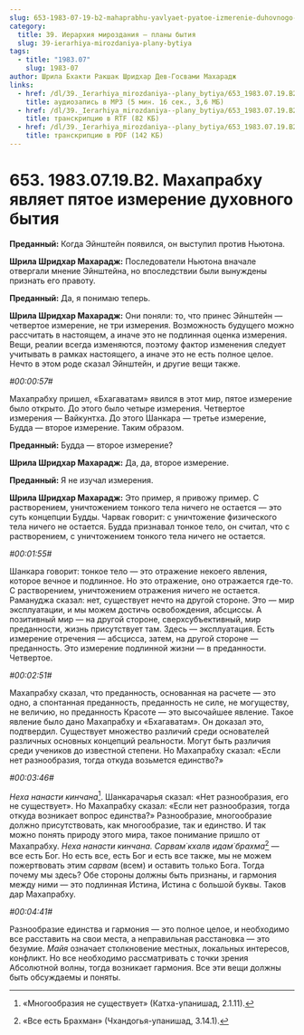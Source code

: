 ```yaml
---
slug: 653-1983-07-19-b2-mahaprabhu-yavlyaet-pyatoe-izmerenie-duhovnogo-bytiya
category:
  title: 39. Иерархия мироздания — планы бытия
  slug: 39-ierarhiya-mirozdaniya-plany-bytiya
tags:
  - title: "1983.07"
    slug: 1983-07
author: Шрила Бхакти Ракшак Шридхар Дев-Госвами Махарадж
links:
  - href: /dl/39._Ierarhiya_mirozdaniya--plany_bytiya/653_1983.07.19.B2_SridharMj_Mahaprabhu_yavlyayet_pyatoe_izmereniye_duhovnogo_bytiya.mp3
    title: аудиозапись в MP3 (5 мин. 16 сек., 3,6 МБ)
  - href: /dl/39._Ierarhiya_mirozdaniya--plany_bytiya/653_1983.07.19.B2_SridharMj_Mahaprabhu_yavlyayet_pyatoe_izmereniye_duhovnogo_bytiya.rtf
    title: транскрипцию в RTF (82 КБ)
  - href: /dl/39._Ierarhiya_mirozdaniya--plany_bytiya/653_1983.07.19.B2_SridharMj_Mahaprabhu_yavlyayet_pyatoe_izmereniye_duhovnogo_bytiya.pdf
    title: транскрипцию в PDF (142 КБ)
---
```


# 653. 1983.07.19.B2. Махапрабху являет пятое измерение духовного бытия

**Преданный:** Когда Эйнштейн появился, он выступил против Ньютона.

**Шрила Шридхар Махарадж:** Последователи Ньютона вначале отвергали мнение Эйнштейна, но впоследствии были вынуждены признать его правоту.

**Преданный:** Да, я понимаю теперь.

**Шрила Шридхар Махарадж:** Они поняли: то, что принес Эйнштейн — четвертое измерение, не три измерения. Возможность будущего можно рассчитать в настоящем, а иначе это не подлинная оценка измерения. Вещи, реалии всегда изменяются, поэтому фактор изменения следует учитывать в рамках настоящего, а иначе это не есть полное целое. Нечто в этом роде сказал Эйнштейн, и другие вещи также.

*#00:00:57#*

Махапрабху пришел, «Бхагаватам» явился в этот мир, пятое измерение было открыто. До этого было четыре измерения. Четвертое измерения — Вайкунтха. До этого Шанкара — третье измерение, Будда — второе измерение. Таким образом.

**Преданный:** Будда — второе измерение?

**Шрила Шридхар Махарадж:** Да, да, второе измерение.

**Преданный:** Я не изучал измерения.

**Шрила Шридхар Махарадж:** Это пример, я привожу пример. С растворением, уничтожением тонкого тела ничего не остается — это суть концепции Будды. Чарвак говорит: с уничтожение физического тела ничего не остается. Будда признавал тонкое тело, он считал, что с растворением, с уничтожением тонкого тела ничего не остается.

*#00:01:55#*

Шанкара говорит: тонкое тело — это отражение некоего явления, которое вечное и подлинное. Но это отражение, оно отражается где-то. С растворением, уничтожением отражения ничего не остается. Рамануджа сказал: нет, существует нечто на другой стороне. Это — мир эксплуатации, и мы можем достичь освобождения, абсциссы. А позитивный мир — на другой стороне, сверхсубъективный, мир преданности, жизнь присутствует там. Здесь — эксплуатация. Есть измерение отречения — абсцисса, затем, на другой стороне — преданность. Это измерение подлинной жизни — в преданности. Четвертое.

*#00:02:51#*

Махапрабху сказал, что преданность, основанная на расчете — это одно, а спонтанная преданность, преданность не силе, не могуществу, не величию, но преданность Красоте — это высочайшее явление. Такое явление было дано Махапрабху и «Бхагаватам». Он доказал это, подтвердил. Существует множество различий среди основателей различных основных концепций реальности. Могут быть различия среди учеников до известной степени. Но Махапрабху сказал: «Если нет разнообразия, тогда откуда возьмется единство?»

*#00:03:46#*

*Неха нанасти кинчана*[^_ftn1]. Шанкарачарья сказал: «Нет разнообразия, его не существует». Но Махапрабху сказал: «Если нет разнообразия, тогда откуда возникает вопрос единства?» Разнообразие, многообразие должно присутствовать, как многообразие, так и единство. И так можно понять природу этого мира, такое понимание пришло от Махапрабху. *Неха нанасти кинчана. Сарвам̇ кхалв идам̇ брахма*[^_ftn2] — все есть Бог. Но есть все, есть Бог и есть все также, мы не можем пожертвовать этим *сарвам* (всем) и оставить только Бога. Тогда почему мы здесь? Обе стороны должны быть признаны, и гармония между ними — это подлинная Истина, Истина с большой буквы. Таков дар Махапрабху.

*#00:04:41#*

Разнообразие единства и гармония — это полное целое, и необходимо все расставить на свои места, а неправильная расстановка — это безумие. *Майя* означает столкновение местных, локальных интересов, конфликт. Но все необходимо рассматривать с точки зрения Абсолютной волны, тогда возникает гармония. Все эти вещи должны быть обсуждаемы и поняты.



[^_ftn1]: «Многообразия не существует» (Катха-упанишад, 2.1.11).

[^_ftn2]: «Все есть Брахман» (Чхандогья-упанишад, 3.14.1).


